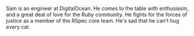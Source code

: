 Sam is an engineer at DigitalOcean. He comes to the table with enthusiasm, and a great deal of love for the Ruby community. He fights for the forces of justice as a member of the RSpec core team. He's sad that he can't hug every cat.
